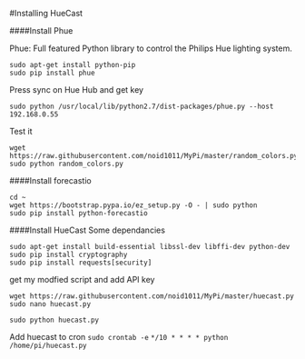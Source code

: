 #Installing HueCast

####Install Phue

Phue: Full featured Python library to control the Philips Hue lighting system.

```
sudo apt-get install python-pip
sudo pip install phue
```
Press sync on Hue Hub and get key

`sudo python /usr/local/lib/python2.7/dist-packages/phue.py --host 192.168.0.55`

Test it
```
wget https://raw.githubusercontent.com/noid1011/MyPi/master/random_colors.py 
sudo python random_colors.py
```

####Install forecastio

```
cd ~
wget https://bootstrap.pypa.io/ez_setup.py -O - | sudo python
sudo pip install python-forecastio
```
####Install HueCast
Some dependancies
```
sudo apt-get install build-essential libssl-dev libffi-dev python-dev
sudo pip install cryptography 
sudo pip install requests[security]
```
get my modfied script and add API key
```
wget https://raw.githubusercontent.com/noid1011/MyPi/master/huecast.py
sudo nano huecast.py
```
`sudo python huecast.py`

Add huecast to cron
`sudo crontab -e`
`*/10 * * * * python /home/pi/huecast.py`
